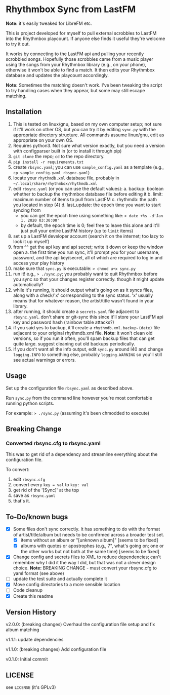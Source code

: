 # Rhythmbox Sync from LastFM

**Note:** it's easily tweaked for LibreFM etc.

This is project developed for myself to pull external scrobbles to LastFM into the Rhythmbox playcount. If anyone else finds it useful they're welcome to try it out.

It works by connecting to the LastFM api and pulling your recently scrobbled songs. Hopefully those scrobbles came from a music player using the songs from your Rhythmbox library (e.g., on your phone), otherwise it won't be able to find a match. It then edits your Rhythmbox database and updates the playcount accordingly.

**Note:** Sometimes the matching doesn't work. I've been tweaking the script to try handling cases when they appear, but some may still escape matching.
 
## Installation

1. This is tested on linux/gnu, based on my own computer setup; not sure if it'll work on other OS, but you can try it by editing `sync.py` with the appropriate directory structure. All commands assume linux/gnu, edit as appropriate on your own OS.
2. Requires python3. Not sure what version exactly, but you need a version with configparser built in (or to install it through pip)
3. `git clone` the repo; `cd` to the repo directory.
4. `pip install -r requirements.txt`
5. create `rbsync.yaml`; you can use `sample_config.yaml` as a template (e.g., `cp sample_config.yaml rbsync.yaml`)
6. locate your `rhythmdb.xml` database file, probably in `~/.local/share/rhythmbox/rhythmdb.xml`
7. edit `rbsync.yaml` (or you can use the default values):
  a. backup: boolean whether to backup the rhythmbox database file before editing it
  b. limit: maximum number of items to pull from LastFM
  c. rhythmdb: the path you located in step (4)
  d. last_update: the epoch time you want to start syncing from
    - you can get the epoch time using something like: `> date +%s -d'Jan 1, 2020 03:30:00'`
    - by default, the epoch time is 0; feel free to leave this alone and it'll just pull your entire LastFM history (up to `limit` items)
8. set up a LastFM developer account (search it on the internet; too lazy to look it up myself)
9. from ^^ get the api key and api secret; write it down or keep the window open
  a. the first time you run sync, it'll prompt you for your username, password, and the api key/secret, all of which are required to log in and access your play history
10. make sure that `sync.py` is executable: `> chmod u+x sync.py`
11. run it! e.g., `> ./sync.py`; you probably want to quit Rhythmbox before you sync so that your changes register correctly. though it might update automatically?
12. while it's running, it should output what's going on as it syncs files, along with a check/'x' corresponding to the sync status. 'x' usually means that for whatever reason, the artist/title wasn't found in your library.
13. after running, it should create a `secrets.yaml` file adjacent to `rbsync.yaml`. don't share or git-sync this since it'll store your LastFM api key and password hash (rainbow table attacks?)
14. if you said yes to backup, it'll create a `rhythmdb.xml.backup-(date)` file adjacent to your original rhythmdb.xml file. **Note**: it won't clean old versions, so if you run it often, you'll spam backup files that can get quite large. suggest cleaning out old backups periodically.
15. if you don't want all the info output, edit `sync.py` around l40 and change `logging.INFO` to something else, probably `logging.WARNING` so you'll still see actual warnings or errors.

## Usage

Set up the configuration file `rbsync.yaml` as described above.

Run `sync.py` from the command line however you're most comfortable running python scripts.

For example: `> ./sync.py` (assuming it's been chmodded to execute)

## Breaking Change

### Converted rbsync.cfg to rbsync.yaml

This was to get rid of a dependency and streamline everything about the configuration file.

To convert:

1. edit `rbsync.cfg`
2. convert every `key = val` to `key: val`
3. get rid of the '[Sync]' at the top
4. save as `rbsync.yaml`
5. that's it.

## To-Do/known bugs

- [X] Some files don't sync correctly. It has something to do with the format of artist/title/album but needs to be confirmed across a broader test set.
  - [x] items without an album or "[unknown album]" [seems to be fixed]
  - [x] albums with quotes or apostrophes (e.g., 7", what's going on; one or the other works but not both at the same time) [seems to be fixed]
- [X] Change config and secrets files to XML to reduce dependencies; can't remember why I did it the way I did, but that was not a clever design choice. **Note:** BREAKING CHANGE - must convert your rbsync.cfg to yaml format (see above)
- [ ] update the test suite and actually complete it
- [X] Move config directories to a more sensible location
- [ ] Code cleanup
- [X] Create this readme

## Version History

v2.0.0: (breaking changes) Overhaul the configuration file setup and fix album matching

v1.1.1: update dependencies

v1.1.0: (breaking changes) Add configuration file

v0.1.0: Initial commit

## LICENSE

see `LICENSE` (it's GPLv3)
